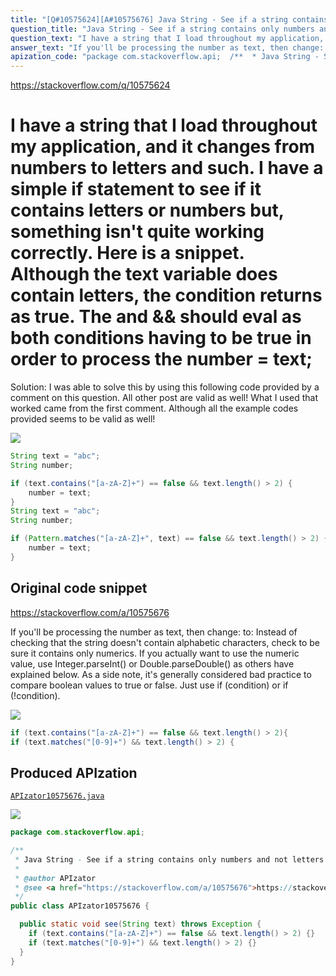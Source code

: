 ```yaml
---
title: "[Q#10575624][A#10575676] Java String - See if a string contains only numbers and not letters"
question_title: "Java String - See if a string contains only numbers and not letters"
question_text: "I have a string that I load throughout my application, and it changes from numbers to letters and such. I have a simple if statement to see if it contains letters or numbers but, something isn't quite working correctly. Here is a snippet. Although the text variable does contain letters, the condition returns as true. The and && should eval as both conditions having to be true in order to process the number = text; ============================== Solution: I was able to solve this by using this following code provided by a comment on this question. All other post are valid as well! What I used that worked came from the first comment. Although all the example codes provided seems to be valid as well!"
answer_text: "If you'll be processing the number as text, then change: to: Instead of checking that the string doesn't contain alphabetic characters, check to be sure it contains only numerics. If you actually want to use the numeric value, use Integer.parseInt() or Double.parseDouble() as others have explained below. As a side note, it's generally considered bad practice to compare boolean values to true or false.  Just use if (condition) or if (!condition)."
apization_code: "package com.stackoverflow.api;  /**  * Java String - See if a string contains only numbers and not letters  *  * @author APIzator  * @see <a href=\"https://stackoverflow.com/a/10575676\">https://stackoverflow.com/a/10575676</a>  */ public class APIzator10575676 {    public static void see(String text) throws Exception {     if (text.contains(\"[a-zA-Z]+\") == false && text.length() > 2) {}     if (text.matches(\"[0-9]+\") && text.length() > 2) {}   } }"
---
```


https://stackoverflow.com/q/10575624

I have a string that I load throughout my application, and it changes from numbers to letters and such. I have a simple if statement to see if it contains letters or numbers but, something isn&#x27;t quite working correctly. Here is a snippet.
Although the text variable does contain letters, the condition returns as true. The and &amp;&amp; should eval as both conditions having to be true in order to process the number = text;
==============================
Solution:
I was able to solve this by using this following code provided by a comment on this question. All other post are valid as well!
What I used that worked came from the first comment. Although all the example codes provided seems to be valid as well!


<div class="code-logo"><img src="/stackoverflow.png" /></div>

```java
String text = "abc"; 
String number; 

if (text.contains("[a-zA-Z]+") == false && text.length() > 2) {
    number = text; 
}
String text = "abc"; 
String number; 

if (Pattern.matches("[a-zA-Z]+", text) == false && text.length() > 2) {
    number = text; 
}
```


## Original code snippet

https://stackoverflow.com/a/10575676

If you&#x27;ll be processing the number as text, then change:
to:
Instead of checking that the string doesn&#x27;t contain alphabetic characters, check to be sure it contains only numerics.
If you actually want to use the numeric value, use Integer.parseInt() or Double.parseDouble() as others have explained below.
As a side note, it&#x27;s generally considered bad practice to compare boolean values to true or false.  Just use if (condition) or if (!condition).

<div class="code-logo"><img src="/stackoverflow.png" /></div>

```java
if (text.contains("[a-zA-Z]+") == false && text.length() > 2){
if (text.matches("[0-9]+") && text.length() > 2) {
```

## Produced APIzation

[`APIzator10575676.java`](https://github.com/pasqualesalza/apization-temp-data/raw/master/search/APIzator10575676.java)

<div class="code-logo"><img src="/apizator.png" /></div>

```java
package com.stackoverflow.api;

/**
 * Java String - See if a string contains only numbers and not letters
 *
 * @author APIzator
 * @see <a href="https://stackoverflow.com/a/10575676">https://stackoverflow.com/a/10575676</a>
 */
public class APIzator10575676 {

  public static void see(String text) throws Exception {
    if (text.contains("[a-zA-Z]+") == false && text.length() > 2) {}
    if (text.matches("[0-9]+") && text.length() > 2) {}
  }
}

```